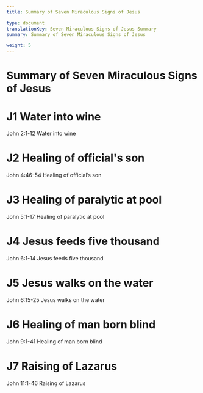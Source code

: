 ```yaml
---
title: Summary of Seven Miraculous Signs of Jesus

type: document
translationKey: Seven Miraculous Signs of Jesus Summary
summary: Summary of Seven Miraculous Signs of Jesus

weight: 5
---
```

# Summary of Seven Miraculous Signs of Jesus

# J1 Water into wine

John 2:1-12 Water into wine
# J2 Healing of official's son

John 4:46-54 Healing of official’s son
# J3 Healing of paralytic at pool

John 5:1-17 Healing of paralytic at pool
# J4 Jesus feeds five thousand

John 6:1-14 Jesus feeds five thousand
# J5 Jesus walks on the water

John 6:15-25 Jesus walks on the water
# J6 Healing of man born blind

John 9:1-41 Healing of man born blind
# J7 Raising of Lazarus

John 11:1-46 Raising of Lazarus